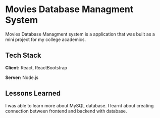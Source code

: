 
# Movies Database Managment System

Movies Database Managment system is a
application that was built as a mini
project for my college academics.

## Tech Stack

**Client:** React, ReactBootstrap

**Server:** Node.js

  
## Lessons Learned

I was able to learn more about MySQL database.
I learnt about creating connection between frontend 
and backend with database. 
